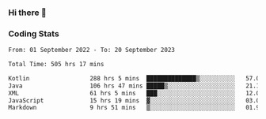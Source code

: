 ### Hi there 👋

<!--
**Girrafeec/girrafeec** is a ✨ _special_ ✨ repository because its `README.md` (this file) appears on your GitHub profile.

Here are some ideas to get you started:

- 🔭 I’m currently working on ...
- 🌱 I’m currently learning ...
- 👯 I’m looking to collaborate on ...
- 🤔 I’m looking for help with ...
- 💬 Ask me about ...
- 📫 How to reach me: ...
- 😄 Pronouns: ...
- ⚡ Fun fact: ...
-->

### Coding Stats
<!--START_SECTION:waka-->

```txt
From: 01 September 2022 - To: 20 September 2023

Total Time: 505 hrs 17 mins

Kotlin                 288 hrs 5 mins  ██████████████▒░░░░░░░░░░   57.02 %
Java                   106 hrs 47 mins █████▒░░░░░░░░░░░░░░░░░░░   21.13 %
XML                    61 hrs 5 mins   ███░░░░░░░░░░░░░░░░░░░░░░   12.09 %
JavaScript             15 hrs 19 mins  ▓░░░░░░░░░░░░░░░░░░░░░░░░   03.03 %
Markdown               9 hrs 51 mins   ▒░░░░░░░░░░░░░░░░░░░░░░░░   01.95 %
```

<!--END_SECTION:waka-->
